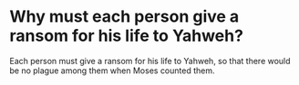 # Why must each person give a ransom for his life to Yahweh?

Each person must give a ransom for his life to Yahweh, so that there would be no plague among them when Moses counted them.
